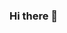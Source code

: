 ### Hi there 👋

<!--
**pondamelia/pondamelia** is a ✨ _special_ ✨ repository because its `README.md` (this file) appears on your GitHub profile.

Here are some ideas to get you started:

- 🔭 I’m currently working on creating a portfolio.
- 🌱 I’m currently learning how to contribute to open source projects.
- 👯 I’m looking to collaborate on open source projects.

- 📫 How to reach me: ameliahill0index@gmail.comm
- 😄 Pronouns: she/her
- ⚡ Fun fact: I love making hot sauces with fermented superhot category peppers.
-->
